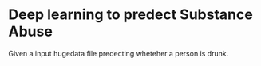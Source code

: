# Deep learning to predect Substance Abuse
Given a input hugedata file predecting wheteher a person is drunk.
